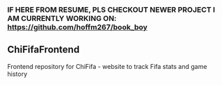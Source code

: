 ### IF HERE FROM RESUME, PLS CHECKOUT NEWER PROJECT I AM CURRENTLY WORKING ON: https://github.com/hoffm267/book_boy

## ChiFifaFrontend

Frontend repository for ChiFifa - website to track Fifa stats and game history
